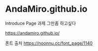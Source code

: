 # AndaMiro.github.io
Introduce Page
과제 그만좀 하고싶다

https://andamiro.github.io/

폰트 출처
https://noonnu.cc/font_page/1140

